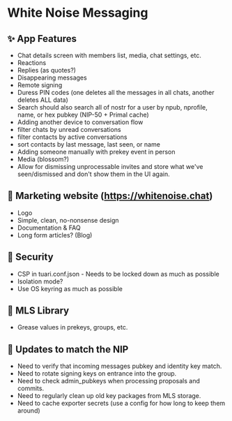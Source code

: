 # White Noise Messaging

## ✨ App Features

- Chat details screen with members list, media, chat settings, etc.
- Reactions
- Replies (as quotes?)
- Disappearing messages
- Remote signing
- Duress PIN codes (one deletes all the messages in all chats, another deletes ALL data)
- Search should also search all of nostr for a user by npub, nprofile, name, or hex pubkey (NIP-50 + Primal cache)
- Adding another device to conversation flow
- filter chats by unread conversations
- filter contacts by active conversations
- sort contacts by last message, last seen, or name
- Adding someone manually with prekey event in person
- Media (blossom?)
- Allow for dismissing unprocessable invites and store what we've seen/dismissed and don't show them in the UI again.

## 📑 Marketing website (https://whitenoise.chat)

- Logo
- Simple, clean, no-nonsense design
- Documentation & FAQ
- Long form articles? (Blog)

## 🔐 Security

- CSP in tuari.conf.json - Needs to be locked down as much as possible
- Isolation mode?
- Use OS keyring as much as possible

## 💬 MLS Library

- Grease values in prekeys, groups, etc.

## 🦄 Updates to match the NIP

- Need to verify that incoming messages pubkey and identity key match.
- Need to rotate signing keys on entrance into the group.
- Need to check admin_pubkeys when processing proposals and commits.
- Need to regularly clean up old key packages from MLS storage.
- Need to cache exporter secrets (use a config for how long to keep them around)
